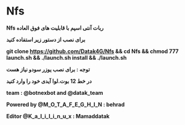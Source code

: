 # Nfs

**Nfs ربات آنتی اسپم با قابلیت های فوق العاده**

**برای نصب از دستور زیر استفاده کنید**

**git clone https://github.com/Datak4G/Nfs && cd Nfs && chmod 777 launch.sh && ./launch.sh install && ./launch.sh**

**توجه : برای نصب یوزر سودو نیاز هست**

**در خط 12 بوت.لوا آیدی خود را وارد کنید**

**team : @botnexbot and @datak_team**

**Powered by @M_O_T_A_F_E_G_H_I_N : behrad**

**Editor @K_a_I_i_I_i_n_u_x : Mamaddatak**

